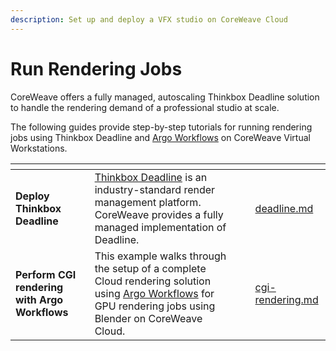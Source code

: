 ```yaml
---
description: Set up and deploy a VFX studio on CoreWeave Cloud
---
```


# Run Rendering Jobs

CoreWeave offers a fully managed, autoscaling Thinkbox Deadline solution to handle the rendering demand of a professional studio at scale.

The following guides provide step-by-step tutorials for running rendering jobs using Thinkbox Deadline and [Argo Workflows](../../../cloud-tools/argo/) on CoreWeave Virtual Workstations.

<table data-card-size="large" data-view="cards"><thead><tr><th></th><th></th><th data-hidden></th><th data-hidden data-card-target data-type="content-ref"></th></tr></thead><tbody><tr><td><strong>Deploy Thinkbox Deadline</strong></td><td><a href="https://docs.thinkboxsoftware.com/products/deadline/10.1/1_User%20Manual/manual/overview.html">Thinkbox Deadline</a> is an industry-standard render management platform. CoreWeave provides a fully managed implementation of Deadline.</td><td></td><td><a href="deadline.md">deadline.md</a></td></tr><tr><td><strong>Perform CGI rendering with Argo Workflows</strong></td><td>This example walks through the setup of a complete Cloud rendering solution using <a href="../../../cloud-tools/argo/">Argo Workflows</a> for GPU rendering jobs using Blender on CoreWeave Cloud.</td><td></td><td><a href="cgi-rendering.md">cgi-rendering.md</a></td></tr></tbody></table>

